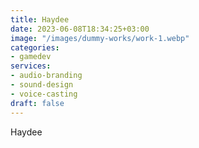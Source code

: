 ```yaml
---
title: Haydee
date: 2023-06-08T18:34:25+03:00
image: "/images/dummy-works/work-1.webp"
categories: 
- gamedev
services: 
- audio-branding
- sound-design
- voice-casting
draft: false
---
```


Haydee
